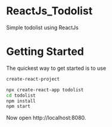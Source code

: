 <h1>ReactJs_Todolist</h1>
<p>Simple todolist using ReactJs</p>

<h1>Getting Started</h1>
The quickest way to get started is to use 

``` bash 
create-react-project 
```

``` bash
npx create-react-app todolist
cd todolist
npm install
npm start
```

Now open http://localhost:8080.

